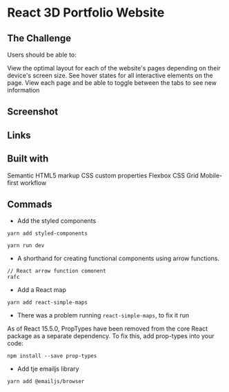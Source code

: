 # React 3D Portfolio Website

## The Challenge

Users should be able to:

View the optimal layout for each of the website's pages depending on their device's screen size.
See hover states for all interactive elements on the page.
View each page and be able to toggle between the tabs to see new information

## Screenshot

## Links

## Built with

Semantic HTML5 markup
CSS custom properties
Flexbox
CSS Grid
Mobile-first workflow

## Commads

- Add the styled components

```
yarn add styled-components
```

```
yarn run dev
```

- A shorthand for creating functional components using arrow functions.

```
// React arrow function comonent
rafc
```

- Add a React map

```
yarn add react-simple-maps
```

- There was a problem running `react-simple-maps`, to fix it run

As of React 15.5.0, PropTypes have been removed from the core React package as a separate dependency. To fix this, add prop-types into your code:

```
npm install --save prop-types
```

- Add tje emailjs library

```
yarn add @emailjs/browser
```

